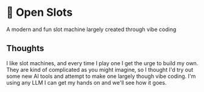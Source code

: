 # :money_with_wings: Open Slots
A modern and fun slot machine largely created through vibe coding

## Thoughts
I like slot machines, and every time I play one I get the urge to build my own. They are kind of complicated as you might imagine, so I thought I'd try out some new AI tools and attempt to make one largely though vibe coding. I'm using any LLM I can get my hands on and we'll see how it goes.